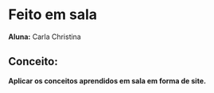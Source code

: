 # Feito em sala

**Aluna:** Carla Christina

## Conceito:
**Aplicar os conceitos aprendidos em sala em forma de site.**
